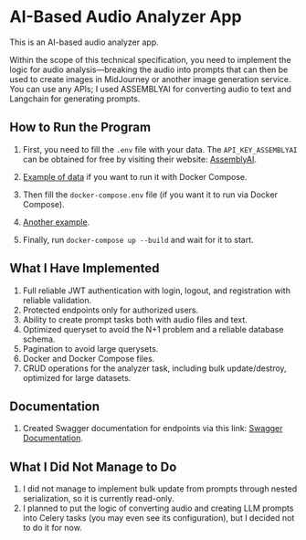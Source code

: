 # AI-Based Audio Analyzer App

This is an AI-based audio analyzer app.

Within the scope of this technical specification, you need to implement the logic for audio analysis—breaking the audio into prompts that can then be used to create images in MidJourney or another image generation service. You can use any APIs; I used ASSEMBLYAI for converting audio to text and Langchain for generating prompts.

## How to Run the Program

1. First, you need to fill the `.env` file with your data. The `API_KEY_ASSEMBLYAI` can be obtained for free by visiting their website: [AssemblyAI](https://www.assemblyai.com/?utm_source=google&utm_medium=cpc&utm_campaign=Brand&utm_term=assemblyai&gad_source=1&gclid=Cj0KCQjwpvK4BhDUARIsADHt9sQMQ4K4qMwvLGveqdzjOFkSfTB81-_CTJVeZaV-DUXvqQh6DihFLwQaAkCmEALw_wcB).
   
2. [Example of data](https://github.com/user-attachments/assets/fe42173b-4df5-4242-bd8e-4bcaa24e1748) if you want to run it with Docker Compose.

3. Then fill the `docker-compose.env` file (if you want it to run via Docker Compose).

4. [Another example](https://github.com/user-attachments/assets/b7064b81-9643-45f2-a3a7-1f7668f3a8c1).

5. Finally, run `docker-compose up --build` and wait for it to start.

## What I Have Implemented

1. Full reliable JWT authentication with login, logout, and registration with reliable validation.
2. Protected endpoints only for authorized users.
3. Ability to create prompt tasks both with audio files and text.
4. Optimized queryset to avoid the N+1 problem and a reliable database schema.
5. Pagination to avoid large querysets.
6. Docker and Docker Compose files.
7. CRUD operations for the analyzer task, including bulk update/destroy, optimized for large datasets.

## Documentation

1. Created Swagger documentation for endpoints via this link: [Swagger Documentation](http://127.0.0.1:8000/swagger/schema/).

## What I Did Not Manage to Do

1. I did not  manage to implement bulk update from prompts through nested serialization, so it is currently read-only.
2. I planned to put the logic of converting audio and creating LLM prompts into Celery tasks (you may even see its configuration), but I decided not to do it for now.

